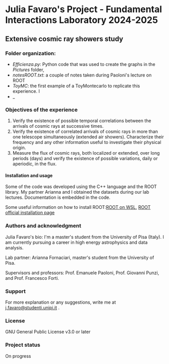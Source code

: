 # Julia Favaro's Project - Fundamental Interactions Laboratory 2024-2025

## Extensive cosmic ray showers study

### Folder organization:
- _Efficienza.py_: Python code that was used to create the graphs in the _Pictures_ folder,
- _notesROOT.txt_: a couple of notes taken during Paoloni's lecture on ROOT
- _ToyMC_: the first example of a ToyMontecarlo to replicate this experience. I  
- _

### Objectives of the experience
1. Verify the existence of possible temporal correlations between the arrivals of cosmic rays at successive times.
2. Verify the existence of correlated arrivals of cosmic rays in more than one telescope simultaneously (extended air showers). Characterize their frequency and any other information useful to investigate their physical origin.
3. Measure the flux of cosmic rays, both localized or extended, over long periods (days) and verify the existence of possible variations, daily or aperiodic, in the flux.

#### Installation and usage
Some of the code was developed using the C++ language and the ROOT library. My partner Arianna and I obtained the datasets during our lab lectures. Documentation is embedded in the code. 

Some useful information on how to install ROOT:[ROOT on WSL](https://root-forum.cern.ch/t/complete-root-installation-instructions-for-wsl-ubuntu-18-04-on-windows-10/35148/3), [ROOT official installation page](https://root.cern/install/)

### Authors and acknowledgment
Julia Favaro's bio: I'm a master's student from the University of Pisa (Italy). I am currently pursuing a career in high energy astrophysics and data analysis.

Lab partner: Arianna Fornaciari, master's student from the University of Pisa.

Supervisors and professors: Prof. Emanuele Paoloni, Prof. Giovanni Punzi, and Prof. Francesco Forti.

### Support
For more explanation or any suggestions, write me at j.favaro@studenti.unipi.it .

### License
GNU General Public License v3.0 or later

### Project status
On progress
